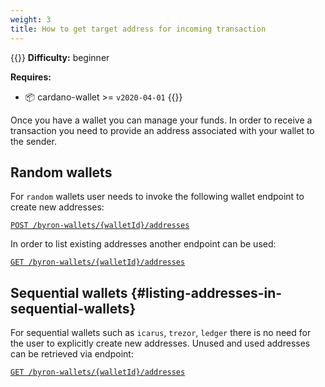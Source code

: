 ```yaml
---
weight: 3
title: How to get target address for incoming transaction
---
```


{{<hint warning>}}
**Difficulty:** beginner

**Requires:**
- 📦 cardano-wallet >= `v2020-04-01`
{{</hint>}}

Once you have a wallet you can manage your funds. In order to receive a transaction you need to provide an address associated with your wallet to the sender.

## Random wallets

For `random` wallets user needs to invoke the following wallet endpoint to create new addresses:

[`POST /byron-wallets/{walletId}/addresses`](https://input-output-hk.github.io/cardano-wallet/api/edge/#operation/createAddress)

In order to list existing addresses another endpoint can be used:

[`GET /byron-wallets/{walletId}/addresses`](https://input-output-hk.github.io/cardano-wallet/api/edge/#operation/listByronAddresses)


## Sequential wallets {#listing-addresses-in-sequential-wallets}

For sequential wallets such as `icarus`, `trezor`, `ledger` there is no need for the user to explicitly create new addresses. Unused and used addresses can be retrieved via endpoint:

[`GET /byron-wallets/{walletId}/addresses`](https://input-output-hk.github.io/cardano-wallet/api/edge/#operation/listByronAddresses)

